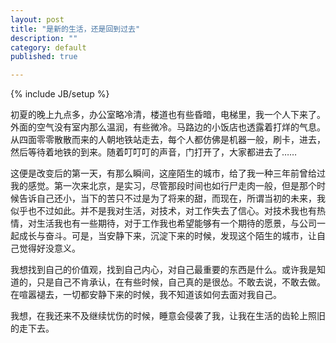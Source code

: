 ```yaml
---
layout: post
title: "是新的生活，还是回到过去"
description: ""
category: default
published: true

---
```

{% include JB/setup %}

初夏的晚上九点多，办公室略冷清，楼道也有些昏暗，电梯里，我一个人下来了。外面的空气没有室内那么温润，有些微冷。马路边的小饭店也透露着打烊的气息。从四面零零散散而来的人朝地铁站走去，每个人都仿佛是机器一般，刷卡，进去，然后等待着地铁的到来。随着叮叮叮的声音，门打开了，大家都进去了……

这便是改变后的第一天，有那么瞬间，这座陌生的城市，给了我一种三年前曾给过我的感觉。第一次来北京，是实习，尽管那段时间也如行尸走肉一般，但是那个时候告诉自己还小，当下的苦只不过是为了将来的甜，而现在，所谓当初的未来，我似乎也不过如此。并不是我对生活，对技术，对工作失去了信心。对技术我也有热情，对生活我也有一些期待，对于工作我也希望能够有一个期待的愿景，与公司一起成长与奋斗。可是，当安静下来，沉淀下来的时候，发现这个陌生的城市，让自己觉得好没意义。

我想找到自己的价值观，找到自己内心，对自己最重要的东西是什么。或许我是知道的，只是自己不肯承认，在有些时候，自己真的是很怂。不敢去说，不敢去做。在喧嚣褪去，一切都安静下来的时候，我不知道该如何去面对我自己。

我想，在我还来不及继续忧伤的时候，睡意会侵袭了我，让我在生活的齿轮上照旧的走下去。